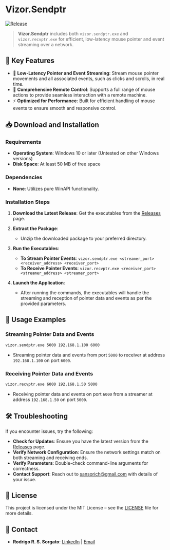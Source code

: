 # Vizor.Sendptr

[![Release](https://img.shields.io/github/v/release/VizorAX/sendptr)](https://github.com/VizorAX/sendptr/releases)


> **Vizor.Sendptr** includes both `vizor.sendptr.exe` and `vizor.recvptr.exe` for efficient, low-latency mouse pointer and event streaming over a network.

🌟 **Key Features**
-------------------

*   📡 **Low-Latency Pointer and Event Streaming**: Stream mouse pointer movements and all associated events, such as clicks and scrolls, in real time.
*   🎯 **Comprehensive Remote Control**: Supports a full range of mouse actions to provide seamless interaction with a remote machine.
*   ⚡ **Optimized for Performance**: Built for efficient handling of mouse events to ensure smooth and responsive control.

📥 **Download and Installation**
-------------------------------

### **Requirements**

*   **Operating System**: Windows 10 or later (Untested on other Windows versions)
*   **Disk Space**: At least 50 MB of free space

### **Dependencies**

*   **None**: Utilizes pure WinAPI functionality.

### **Installation Steps**

1.  **Download the Latest Release**: Get the executables from the [Releases](https://github.com/VizorAX/sendptr/releases) page.
    
2.  **Extract the Package**:
    *   Unzip the downloaded package to your preferred directory.
    
3.  **Run the Executables**:
    *   **To Stream Pointer Events**: `vizor.sendptr.exe <streamer_port> <receiver_address> <receiver_port>`
    *   **To Receive Pointer Events**: `vizor.recvptr.exe <receiver_port> <streamer_address> <streamer_port>`

4.  **Launch the Application**:
    *   After running the commands, the executables will handle the streaming and reception of pointer data and events as per the provided parameters.

📖 **Usage Examples**
---------------------
### Streaming Pointer Data and Events
```bash
vizor.sendptr.exe 5000 192.168.1.100 6000
```
- Streaming pointer data and events from port `5000` to receiver at address `192.168.1.100` on port `6000`.

### Receiving Pointer Data and Events
```bash
vizor.recvptr.exe 6000 192.168.1.50 5000
```
- Receiving pointer data and events on port `6000` from a streamer at address `192.168.1.50` on port `5000`.

🛠️ **Troubleshooting**
-----------------------
If you encounter issues, try the following:

*   **Check for Updates**: Ensure you have the latest version from the [Releases](https://github.com/VizorAX/sendptr/releases) page.
*   **Verify Network Configuration**: Ensure the network settings match on both streaming and receiving ends.
*   **Verify Parameters**: Double-check command-line arguments for correctness.
*   **Contact Support**: Reach out to [sansorich@gmail.com](mailto:sansorich@gmail.com) with details of your issue.

📄 **License**
--------------
This project is licensed under the MIT License – see the [LICENSE](LICENSE) file for more details.

📧 **Contact**
--------------
- **Rodrigo R. S. Sorgato**: [LinkedIn](https://www.linkedin.com/in/rrssorgato) | [Email](mailto:sansorich@gmail.com)
